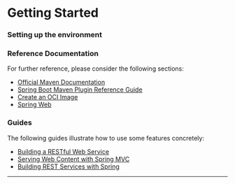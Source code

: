 # Getting Started

### Setting up the environment



### Reference Documentation
For further reference, please consider the following sections:
* [Official Maven Documentation](${mavenDocs})
* [Spring Boot Maven Plugin Reference Guide](${springBootMavenPlugin}/reference/html/)
* [Create an OCI Image](${springBootMavenPlugin}/reference/html/#build-image)
* [Spring Web](${springBootDocs}/#web)

### Guides
The following guides illustrate how to use some features concretely:
* [Building a RESTful Web Service](${springGuides}/rest-service/)
* [Serving Web Content with Spring MVC](${springGuides}/serving-web-content/)
* [Building REST Services with Spring](${springGuides}/tutorials/rest/)

---

<!-- Variables for Easy Updates -->
[mavenDocs]: https://maven.apache.org/guides/index.html
[springBootMavenPlugin]: https://docs.spring.io/spring-boot/docs/3.2.2/maven-plugin
[springBootDocs]: https://docs.spring.io/spring-boot/docs/3.2.2/reference/htmlsingle/index.html
[springGuides]: https://spring.io/guides